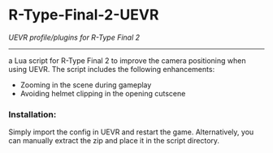 # R-Type-Final-2-UEVR
*UEVR profile/plugins for R-Type Final 2*

---
a Lua script for R-Type Final 2 to improve the camera positioning when using UEVR. The script includes the following enhancements:
- Zooming in the scene during gameplay
- Avoiding helmet clipping in the opening cutscene
### Installation:
Simply import the config in UEVR and restart the game.
Alternatively, you can manually extract the zip and place it in the script directory.